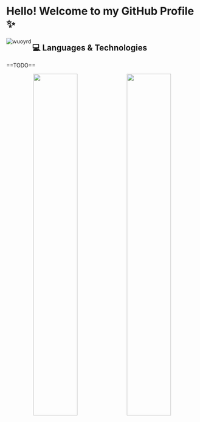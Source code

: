 # Hello! Welcome to my GitHub Profile ✨

<p align="left"><img align="left" src="https://komarev.com/ghpvc/?username=wuoyrd" alt="wuoyrd"/></p>

## 💻 Languages & Technologies

==TODO==

<p align="center">
  <img width="48%" src="https://github-readme-stats.vercel.app/api?username=wuoyrd&show_icons=true&theme=blueberry" />
  <img width="48%" src="https://github-readme-streak-stats.herokuapp.com/?user=wuoyrd&theme=blueberry" />
</p>
